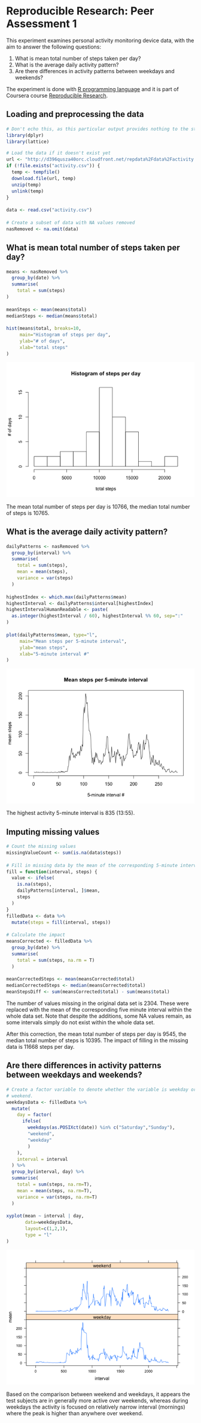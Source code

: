 # Reproducible Research: Peer Assessment 1

This experiment examines personal activity monitoring device data, with the aim to answer the following questions:

1. What is mean total number of steps taken per day?
2. What is the average daily activity pattern?
3. Are there differences in activity patterns between weekdays and weekends?

The experiment is done with [R programming language](https://www.r-project.org/) and it is part of Coursera course [Reproducible Research](https://class.coursera.org/repdata-032).

## Loading and preprocessing the data


```r
# Don't echo this, as this particular output provides nothing to the study
library(dplyr)
library(lattice)
```


```r
# Load the data if it doesn't exist yet
url <- "http://d396qusza40orc.cloudfront.net/repdata%2Fdata%2Factivity.zip"
if (!file.exists("activity.csv")) {
  temp <- tempfile()
  download.file(url, temp)
  unzip(temp)
  unlink(temp)
}

data <- read.csv("activity.csv")

# Create a subset of data with NA values removed
nasRemoved <- na.omit(data)
```

## What is mean total number of steps taken per day?


```r
means <- nasRemoved %>%
  group_by(date) %>%
  summarise(
    total = sum(steps)
)

meanSteps <- mean(means$total)
medianSteps <- median(means$total)

hist(means$total, breaks=10,
     main="Histogram of steps per day",
     ylab="# of days",
     xlab="total steps"
)
```

![](PA1_template_files/figure-html/unnamed-chunk-3-1.png) 

The mean total number of steps per day is 10766,
the median total number of steps is 10765.

## What is the average daily activity pattern?


```r
dailyPatterns <- nasRemoved %>%
  group_by(interval) %>%
  summarise(
    total = sum(steps),
    mean = mean(steps),
    variance = var(steps)
  )

highestIndex <- which.max(dailyPatterns$mean)
highestInterval <- dailyPatterns$interval[highestIndex]
highestIntervalHumanReadable <- paste(
  as.integer(highestInterval / 60), highestInterval %% 60, sep=":"
)
  
plot(dailyPatterns$mean, type="l",
     main="Mean steps per 5-minute interval",
     ylab="mean steps",
     xlab="5-minute interval #"
)
```

![](PA1_template_files/figure-html/unnamed-chunk-4-1.png) 

The highest activity 5-minute interval is 835
(13:55).

## Imputing missing values


```r
# Count the missing values
missingValueCount <- sum(is.na(data$steps))

# Fill in missing data by the mean of the corresponding 5-minute interval
fill = function(interval, steps) {
  value <- ifelse(
    is.na(steps),
    dailyPatterns[interval, ]$mean,
    steps
  )
}
filledData <- data %>%
  mutate(steps = fill(interval, steps))

# Calculate the impact
meansCorrected <- filledData %>%
  group_by(date) %>%
  summarise(
    total = sum(steps, na.rm = T)
  )

meanCorrectedSteps <- mean(meansCorrected$total)
medianCorrectedSteps <- median(meansCorrected$total)
meanStepsDiff <- sum(meansCorrected$total) - sum(means$total)
```

The number of values missing in the original data set is
2304. These were replaced with the mean of the corresponding
five minute interval within the whole data set. Note that despite the
additions, some NA values remain, as some intervals simply do not exist within
the whole data set.

After this correction, the mean total number of steps per day is
9545, the median total number of steps is
10395. The impact of filling in the missing
data is 11668 steps per day.

## Are there differences in activity patterns between weekdays and weekends?


```r
# Create a factor variable to denote whether the variable is weekday or
# weekend.
weekdaysData <- filledData %>%
  mutate(
    day = factor(
      ifelse(
        weekdays(as.POSIXct(date)) %in% c("Saturday","Sunday"),
        "weekend",
        "weekday"
        )
    ),
    interval = interval
  ) %>%
  group_by(interval, day) %>%
  summarise(
    total = sum(steps, na.rm=T),
    mean = mean(steps, na.rm=T),
    variance = var(steps, na.rm=T)
  )

xyplot(mean ~ interval | day,
       data=weekdaysData,
       layout=c(1,2,1),
       type = "l"
)
```

![](PA1_template_files/figure-html/unnamed-chunk-6-1.png) 

Based on the comparison between weekend and weekdays, it appears the test subjects are in generally more active over weekends, whereas during weekdays the activity is focused on relatively narrow interval (mornings) where the peak is higher than anywhere over weekend.
